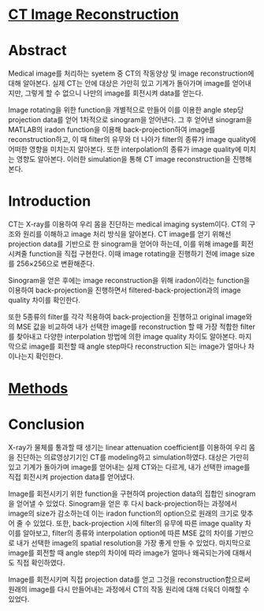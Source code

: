 # [CT Image Reconstruction](https://github.com/rlatkd/CTImageReconstruction/tree/main/p4)

# **Abstract**

Medical image를 처리하는 syetem 중 CT의 작동양상 및 image reconstruction에 대해 알아본다. 실제 CT는 안에 대상은 가만히 있고 기계가 돌아가며 image를 얻어내지만, 그렇게 할 수 없으니 나만의 image를 회전시켜 data를 얻는다.

Image rotating을 위한 function을 개별적으로 만들어 이를 이용한 angle step당 projection data를 얻어 1차적으로 sinogram을 얻어낸다. 그 후 얻어낸 sinogram을 MATLAB의 iradon function을 이용해 back-projection하여 image를 reconstruction하고, 이 때 filter의 유무와 더 나아가 filter의 종류가 image quality에 어떠한 영향을 미치는지 알아본다. 또한 interpolation의 종류가 image quality에 미치는 영향도 알아본다. 이러한 simulation을 통해 CT image reconstruction을 진행해본다.

# **Introduction**

CT는 X-ray를 이용하여 우리 몸을 진단하는 medical imaging system이다. CT의 구조와 원리를 이해하고 image 처리 방식을 알아본다. CT image를 얻기 위해선 projection data를 기반으로 한 sinogram을 얻어야 하는데, 이를 위해 image를 회전시켜줄 function을 직접 구현한다. 이때 image rotating을 진행하기 전에 image size를 256×256으로 변환해준다.

Sinogram을 얻은 후에는 image reconstruction을 위해 iradon이라는 function을 이용하여 back-projection을 진행하면서 filtered-back-projection과의 image quality 차이를 확인한다.

또한 5종류의 filter를 각각 적용하여 back-projection을 진행하고 original image와의 MSE 값을 비교하여 내가 선택한 image를 reconstruction 할 때 가장 적합한 filter를 찾아내고 다양한 interpolation 방법에 의한 image quality 차이도 알아본다. 마지막으로 image를 회전할 때 angle step마다 reconstruction 되는 image가 얼마나 차이나는지 확인한다.

# [Methods](https://github.com/rlatkd/CTImageReconstruction/blob/main/p4/p4.pdf)


# **Conclusion**

X-ray가 물체를 통과할 때 생기는 linear attenuation coefficient를 이용하여 우리 몸을 진단하는 의료영상기기인 CT를 modeling하고 simulation하였다. 대상은 가만히 있고 기계가 돌아가며 image를 얻어내는 실제 CT와는 다르게, 내가 선택한 image를 직접 회전시켜 projection data를 얻어냈다.

Image를 회전시키기 위한 function을 구현하여 projection data의 집합인 sinogram을 얻어낼 수 있었다. Sinogram을 얻은 후 다시 back-projection하는 과정에서 image의 size가 감소하는데 이는 iradon function의 option으로 원래의 크기로 맞추어 줄 수 있었다. 또한, back-projection 시에 filter의 유무에 따른 image quality 차이를 알아보고, filter의 종류와 interpolation option에 따른 MSE 값의 차이를 기반으로 내가 선택한 image의 spatial resolution을 가장 좋게 만들 수 있었다. 마지막으로 image를 회전할 때 angle step의 차이에 따라 image가 얼마나 왜곡되는가에 대해서도 직접 확인하였다.

Image를 회전시키며 직접 projection data를 얻고 그것을 reconstruction함으로써 원래의 image를 다시 만들어내는 과정에서 CT의 작동 원리에 대해 더욱더 이해할 수 있었다.